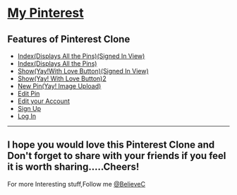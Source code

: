 [My Pinterest](https://cwaypinterest.herokuapp.com/)
====================================

Features of Pinterest Clone
--------------------------

* [Index(Displays All the Pins)(Signed In View)](https://raw.githubusercontent.com/BelieveC/Rails_PinterestClone/master/PreviewImages/indexl.png)
* [Index(Displays All the Pins)](https://raw.githubusercontent.com/BelieveC/Rails_PinterestClone/master/PreviewImages/index.png)
* [Show(Yay!With Love Button)(Signed In View)](https://raw.githubusercontent.com/BelieveC/Rails_PinterestClone/master/PreviewImages/showl.png)
* [Show(Yay! With Love Button)2](https://raw.githubusercontent.com/BelieveC/Rails_PinterestClone/master/PreviewImages/show.png)
* [New Pin(Yay! Image Upload)](https://raw.githubusercontent.com/BelieveC/Rails_PinterestClone/master/PreviewImages/new.png)
* [Edit Pin](https://raw.githubusercontent.com/BelieveC/Rails_PinterestClone/master/PreviewImages/edit.png)
* [Edit your Account](https://raw.githubusercontent.com/BelieveC/Rails_PinterestClone/master/PreviewImages/authenedit.png)
* [Sign Up](https://raw.githubusercontent.com/BelieveC/Rails_PinterestClone/master/PreviewImages/signup.png)
* [Log In](https://raw.githubusercontent.com/BelieveC/Rails_PinterestClone/master/PreviewImages/login.png)

------------------------------------------------------------
I hope you would love this Pinterest Clone and Don't forget to share with your friends if you feel it is worth sharing.....Cheers!
--------------------------------------------------------------
For more Interesting stuff,Follow me [@BelieveC](https://github.com/BelieveC)

